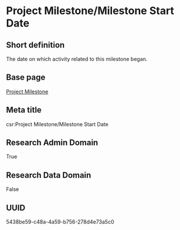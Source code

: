 # Project Milestone/Milestone Start Date
## Short definition
The date on which activity related to this milestone began.
## Base page
[Project Milestone](../../Objects/Project%20Milestone.md)
## Meta title
csr:Project Milestone/Milestone Start Date
## Research Admin Domain
True
## Research Data Domain
False
## UUID
5438be59-c48a-4a59-b756-278d4e73a5c0
